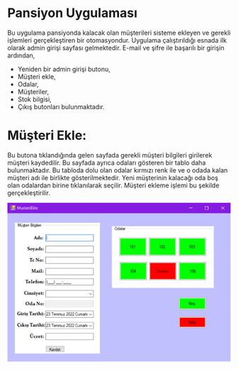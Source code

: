 # Pansiyon Uygulaması
Bu uygulama pansiyonda kalacak olan müşterileri sisteme ekleyen ve gerekli işlemleri gerçekleştiren bir otomasyondur. Uygulama çalıştırıldığı esnada ilk olarak admin girişi sayfası gelmektedir. E-mail ve şifre ile başarılı bir girişin ardından,
* Yeniden bir admin girişi butonu,
* Müşteri ekle,
* Odalar,
* Müşteriler,
* Stok bilgisi,
* Çıkış 
butonları bulunmaktadır. 

# Müşteri Ekle:
Bu butona tıklandığında gelen sayfada gerekli müşteri bilgileri girilerek müşteri kaydedilir. Bu sayfada ayrıca odaları gösteren bir tablo daha bulunmaktadır. Bu tabloda dolu olan odalar kırmızı renk ile ve o odada kalan müşteri adı ile birlikte gösterilmektedir. Yeni müşterinin kalacağı oda boş olan odalardan birine tıklanılarak seçilir. Müşteri ekleme işlemi bu şekilde gerçekleştirilir.

![](https://github.com/SimgeTerzioglu/PansiyonUygulamasi/blob/master/musteriekle.png)
